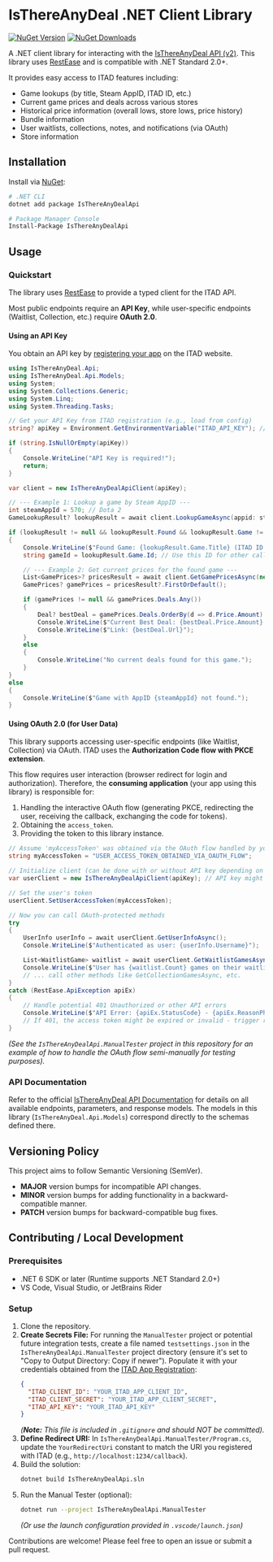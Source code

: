 # IsThereAnyDeal .NET Client Library

[![NuGet Version](https://img.shields.io/nuget/v/IsThereAnyDealApi.svg)](https://www.nuget.org/packages/IsThereAnyDealApi/)
[![NuGet Downloads](https://img.shields.io/nuget/dt/IsThereAnyDealApi.svg)](https://www.nuget.org/packages/IsThereAnyDealApi/)

A .NET client library for interacting with the [IsThereAnyDeal API (v2)](https://api-docs.itad.rekt.net/). This library uses [RestEase](https://github.com/canton7/RestEase) and is compatible with .NET Standard 2.0+.

It provides easy access to ITAD features including:
* Game lookups (by title, Steam AppID, ITAD ID, etc.)
* Current game prices and deals across various stores
* Historical price information (overall lows, store lows, price history)
* Bundle information
* User waitlists, collections, notes, and notifications (via OAuth)
* Store information

## Installation

Install via [NuGet](https://www.nuget.org/packages/IsThereAnyDealApi/):

```bash
# .NET CLI
dotnet add package IsThereAnyDealApi

# Package Manager Console
Install-Package IsThereAnyDealApi
```

## Usage

### Quickstart

The library uses [RestEase](https://github.com/canton7/RestEase) to provide a typed client for the ITAD API.

Most public endpoints require an **API Key**, while user-specific endpoints (Waitlist, Collection, etc.) require **OAuth 2.0**.

#### Using an API Key

You obtain an API key by [registering your app](https://isthereanydeal.com/apps/my/) on the ITAD website.

```csharp
using IsThereAnyDeal.Api;
using IsThereAnyDeal.Api.Models;
using System;
using System.Collections.Generic;
using System.Linq;
using System.Threading.Tasks;

// Get your API Key from ITAD registration (e.g., load from config)
string? apiKey = Environment.GetEnvironmentVariable("ITAD_API_KEY"); // Or load from elsewhere

if (string.IsNullOrEmpty(apiKey))
{
    Console.WriteLine("API Key is required!");
    return;
}

var client = new IsThereAnyDealApiClient(apiKey);

// --- Example 1: Lookup a game by Steam AppID ---
int steamAppId = 570; // Dota 2
GameLookupResult? lookupResult = await client.LookupGameAsync(appid: steamAppId);

if (lookupResult != null && lookupResult.Found && lookupResult.Game != null)
{
    Console.WriteLine($"Found Game: {lookupResult.Game.Title} (ITAD ID: {lookupResult.Game.Id})");
    string gameId = lookupResult.Game.Id; // Use this ID for other calls

    // --- Example 2: Get current prices for the found game ---
    List<GamePrices>? pricesResult = await client.GetGamePricesAsync(new List<string> { gameId }, country: "US");
    GamePrices? gamePrices = pricesResult?.FirstOrDefault();

    if (gamePrices != null && gamePrices.Deals.Any())
    {
        Deal? bestDeal = gamePrices.Deals.OrderBy(d => d.Price.Amount).First();
        Console.WriteLine($"Current Best Deal: {bestDeal.Price.Amount} {bestDeal.Price.Currency} at {bestDeal.Shop.Name} ({bestDeal.Cut}% off)");
        Console.WriteLine($"Link: {bestDeal.Url}");
    }
    else
    {
        Console.WriteLine("No current deals found for this game.");
    }
}
else
{
    Console.WriteLine($"Game with AppID {steamAppId} not found.");
}
```

#### Using OAuth 2.0 (for User Data)

This library supports accessing user-specific endpoints (like Waitlist, Collection) via OAuth. ITAD uses the **Authorization Code flow with PKCE extension**.

This flow requires user interaction (browser redirect for login and authorization). Therefore, the **consuming application** (your app using this library) is responsible for:

1.  Handling the interactive OAuth flow (generating PKCE, redirecting the user, receiving the callback, exchanging the code for tokens).
2.  Obtaining the `access_token`.
3.  Providing the token to this library instance.

```csharp
// Assume 'myAccessToken' was obtained via the OAuth flow handled by your application
string myAccessToken = "USER_ACCESS_TOKEN_OBTAINED_VIA_OAUTH_FLOW";

// Initialize client (can be done with or without API key depending on needs)
var userClient = new IsThereAnyDealApiClient(apiKey); // API key might still be needed for other calls

// Set the user's token
userClient.SetUserAccessToken(myAccessToken);

// Now you can call OAuth-protected methods
try
{
    UserInfo userInfo = await userClient.GetUserInfoAsync();
    Console.WriteLine($"Authenticated as user: {userInfo.Username}");

    List<WaitlistGame> waitlist = await userClient.GetWaitlistGamesAsync();
    Console.WriteLine($"User has {waitlist.Count} games on their waitlist.");
    // ... call other methods like GetCollectionGamesAsync, etc.
}
catch (RestEase.ApiException apiEx)
{
    // Handle potential 401 Unauthorized or other API errors
    Console.WriteLine($"API Error: {apiEx.StatusCode} - {apiEx.ReasonPhrase}");
    // If 401, the access token might be expired or invalid - trigger refresh token flow
}
```

*(See the `IsThereAnyDealApi.ManualTester` project in this repository for an example of how to handle the OAuth flow semi-manually for testing purposes).*

### API Documentation

Refer to the official [IsThereAnyDeal API Documentation](https://api-docs.itad.rekt.net/) for details on all available endpoints, parameters, and response models. The models in this library (`IsThereAnyDeal.Api.Models`) correspond directly to the schemas defined there.

## Versioning Policy

This project aims to follow Semantic Versioning (SemVer).
* **MAJOR** version bumps for incompatible API changes.
* **MINOR** version bumps for adding functionality in a backward-compatible manner.
* **PATCH** version bumps for backward-compatible bug fixes.

## Contributing / Local Development

### Prerequisites

* .NET 6 SDK or later (Runtime supports .NET Standard 2.0+)
* VS Code, Visual Studio, or JetBrains Rider

### Setup

1.  Clone the repository.
2.  **Create Secrets File:** For running the `ManualTester` project or potential future integration tests, create a file named `testsettings.json` in the `IsThereAnyDealApi.ManualTester` project directory (ensure it's set to "Copy to Output Directory: Copy if newer"). Populate it with your credentials obtained from the [ITAD App Registration](https://isthereanydeal.com/apps/my/):
    ```json
    {
      "ITAD_CLIENT_ID": "YOUR_ITAD_APP_CLIENT_ID",
      "ITAD_CLIENT_SECRET": "YOUR_ITAD_APP_CLIENT_SECRET",
      "ITAD_API_KEY": "YOUR_ITAD_API_KEY"
    }
    ```
    *(**Note:** This file is included in `.gitignore` and should NOT be committed).*
3.  **Define Redirect URI:** In `IsThereAnyDealApi.ManualTester/Program.cs`, update the `YourRedirectUri` constant to match the URI you registered with ITAD (e.g., `http://localhost:1234/callback`).
4.  Build the solution:
    ```bash
    dotnet build IsThereAnyDealApi.sln
    ```
5.  Run the Manual Tester (optional):
    ```bash
    dotnet run --project IsThereAnyDealApi.ManualTester
    ```
    *(Or use the launch configuration provided in `.vscode/launch.json`)*

Contributions are welcome! Please feel free to open an issue or submit a pull request.